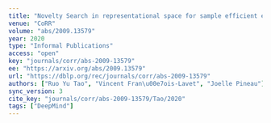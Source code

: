 ```yaml
---
title: "Novelty Search in representational space for sample efficient exploration."
venue: "CoRR"
volume: "abs/2009.13579"
year: 2020
type: "Informal Publications"
access: "open"
key: "journals/corr/abs-2009-13579"
ee: "https://arxiv.org/abs/2009.13579"
url: "https://dblp.org/rec/journals/corr/abs-2009-13579"
authors: ["Ruo Yu Tao", "Vincent Fran\u00e7ois-Lavet", "Joelle Pineau"]
sync_version: 3
cite_key: "journals/corr/abs-2009-13579/Tao/2020"
tags: ["DeepMind"]
---
```

